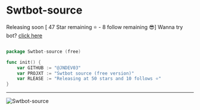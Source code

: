 # Swtbot-source

Releasing soon [ 47 Star remaining ⭐ - 8 follow remaining 😎] Wanna try bot? [click here](https://discord.com/api/oauth2/authorize?client_id=985222992873263144&permissions=8&scope=bot%20applications.commands)
```go

package Swtbot-source (free)

func init() {
    var GITHUB := "@JNDEV03"
    var PROJXT := "Swtbot source (free version)"
    var RLEASE := "Releasing at 50 stars and 10 follows ⭐"
}
```

-----------------------

![Swtbot-source](https://socialify.git.ci/JNDEV03/Swtbot-source/image?description=1&font=KoHo&name=1&owner=1&pattern=Solid&stargazers=1&theme=Dark)
